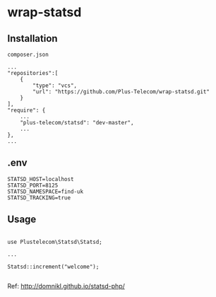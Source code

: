 # wrap-statsd


## Installation

`composer.json`
```
...
"repositories":[
    {
        "type": "vcs",
        "url": "https://github.com/Plus-Telecom/wrap-statsd.git"
    }
],
"require": {
    ...
    "plus-telecom/statsd": "dev-master",
    ...
},
...
```
## .env


```
STATSD_HOST=localhost
STATSD_PORT=8125
STATSD_NAMESPACE=find-uk
STATSD_TRACKING=true
```

## Usage

```

use Plustelecom\Statsd\Statsd;

...

Statsd::increment("welcome");


```


Ref: http://domnikl.github.io/statsd-php/
